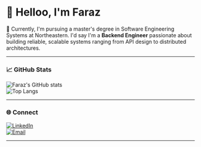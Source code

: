 # 👋 Helloo, I'm Faraz  

🚀 Currently, I'm pursuing a master's degree in Software Engineering Systems at Northeastern.
I'd say I'm a **Backend Engineer** passionate about building reliable, scalable systems ranging from API design to distributed architectures.  

---

### 📈 GitHub Stats  
![Faraz's GitHub stats](https://github-readme-stats.vercel.app/api?username=M-Faraz3110&show_icons=true&theme=tokyonight)  
![Top Langs](https://github-readme-stats.vercel.app/api/top-langs/?username=M-Faraz3110&layout=compact&theme=tokyonight)

---

### 🌐 Connect  
[![LinkedIn](https://img.shields.io/badge/LinkedIn-blue?logo=linkedin&logoColor=white)](https://www.linkedin.com/in/m-faraz3110/)  
[![Email](https://img.shields.io/badge/Email-%23EA4335.svg?logo=gmail&logoColor=white)](mailto:your.email@example.com)

---